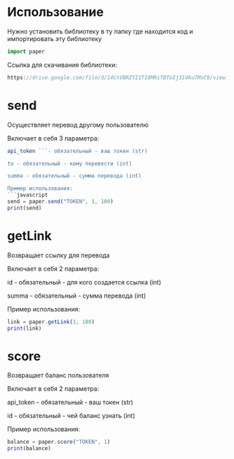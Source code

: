 # Использование
Нужно установить библиотеку в ту папку где находится код и импортировать эту библиотеку
```javascript
import paper
```
Ссылка для скачивания библиотеки:
```javascript
https://drive.google.com/file/d/14CnVBRZYI1T18MRiTBToIj3Idku7MsC9/view?usp=drivesdk
```

# send
Осуществляет перевод другому пользователю

Включает в себя 3 параметра:
```javascript
api_token ```- обязательный - ваш токен (str)

to - обязательный - кому перевести (int)

summa - обязательный - сумма перевода (int)

Пример использования:
```javascript
send = paper.send("TOKEN", 1, 100)
print(send)
```

# getLink
Возвращает ссылку для перевода

Включает в себя 2 параметра:

id - обязательный - для кого создается ссылка (int)

summa - обязательный - сумма перевода (int)

Пример использования:
```javascript
link = paper.getLink(1, 100)
print(link)
```

# score
Возвращает баланс пользователя

Включает в себя 2 параметра:

api_token - обязательный - ваш токен (str)

id - обязательный - чей баланс узнать (int)

Пример использования:
```javascript
balance = paper.score("TOKEN", 1)
print(balance)
```
